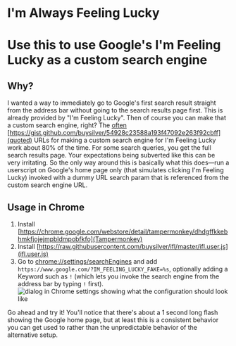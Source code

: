 I'm Always Feeling Lucky
========================

# Use this to use Google's I'm Feeling Lucky as a custom search engine

## Why?

I wanted a way to immediately go to Google's first search result straight from the address bar without going to the search results page first. This is already provided by "I'm Feeling Lucky". Then of course you can make that a custom search engine, right? The [often](https://www.addictivetips.com/web/add-googles-im-feeling-lucky-as-a-search-engine-in-your-browser/) [https://gist.github.com/buysilver/54928c23588a193f47092e263f92cbff](quoted) URLs for making a custom search engine for I'm Feeling Lucky work about 80% of the time. For some search queries, you get the full search results page. Your expectations being subverted like this can be very irritating. So the only way around this is basically what this does—run a userscript on Google's home page only (that simulates clicking I'm Feeling Lucky) invoked with a dummy URL search param that is referenced from the custom search engine URL.

## Usage in Chrome

1. Install [https://chrome.google.com/webstore/detail/tampermonkey/dhdgffkkebhmkfjojejmpbldmpobfkfo](Tampermonkey)
2. Install [https://raw.githubusercontent.com/buysilver/ifl/master/ifl.user.js](ifl.user.js)
3. Go to [chrome://settings/searchEngines](chrome://settings/searchEngines) and add ``https://www.google.com/?IM_FEELING_LUCKY_FAKE=%s``, optionally adding a Keyword such as ``!`` (which lets you invoke the search engine from the address bar by typing ``!`` first).
![dialog in Chrome settings showing what the configuration should look like](https://i.imgur.com/7v4AR7W.png)

Go ahead and try it! You'll notice that there's about a 1 second long flash showing the Google home page, but at least this is a consistent behavior you can get used to rather than the unpredictable behavior of the alternative setup.